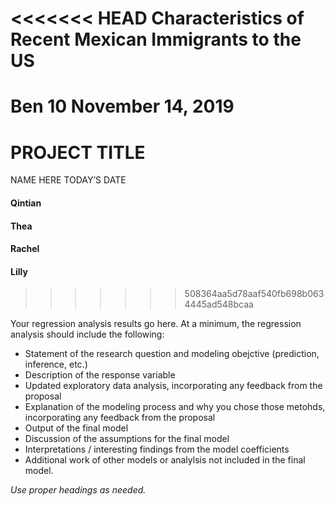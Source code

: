 <<<<<<< HEAD
Characteristics of Recent Mexican Immigrants to the US
================
Ben 10
November 14, 2019
=======
PROJECT TITLE
================
NAME HERE
TODAY’S DATE

#### Qintian

#### Thea

#### Rachel

#### Lilly
>>>>>>> 508364aa5d78aaf540fb698b0634445ad548bcaa

Your regression analysis results go here. At a minimum, the regression
analysis should include the following:

  - Statement of the research question and modeling obejctive
    (prediction, inference, etc.)
  - Description of the response variable
  - Updated exploratory data analysis, incorporating any feedback from
    the proposal
  - Explanation of the modeling process and why you chose those metohds,
    incorporating any feedback from the proposal
  - Output of the final model
  - Discussion of the assumptions for the final model
  - Interpretations / interesting findings from the model coefficients
  - Additional work of other models or analylsis not included in the
    final model.

*Use proper headings as needed.*
